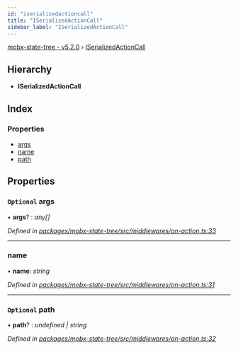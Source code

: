```yaml
---
id: "iserializedactioncall"
title: "ISerializedActionCall"
sidebar_label: "ISerializedActionCall"
---
```


[mobx-state-tree - v5.2.0](../index.md) › [ISerializedActionCall](iserializedactioncall.md)

## Hierarchy

* **ISerializedActionCall**

## Index

### Properties

* [args](iserializedactioncall.md#optional-args)
* [name](iserializedactioncall.md#name)
* [path](iserializedactioncall.md#optional-path)

## Properties

### `Optional` args

• **args**? : *any[]*

*Defined in [packages/mobx-state-tree/src/middlewares/on-action.ts:33](https://github.com/mobxjs/mobx-state-tree/blob/707cb5de/packages/mobx-state-tree/src/middlewares/on-action.ts#L33)*

___

###  name

• **name**: *string*

*Defined in [packages/mobx-state-tree/src/middlewares/on-action.ts:31](https://github.com/mobxjs/mobx-state-tree/blob/707cb5de/packages/mobx-state-tree/src/middlewares/on-action.ts#L31)*

___

### `Optional` path

• **path**? : *undefined | string*

*Defined in [packages/mobx-state-tree/src/middlewares/on-action.ts:32](https://github.com/mobxjs/mobx-state-tree/blob/707cb5de/packages/mobx-state-tree/src/middlewares/on-action.ts#L32)*
